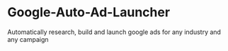 # Google-Auto-Ad-Launcher
Automatically research, build and launch google ads for any industry and any campaign

